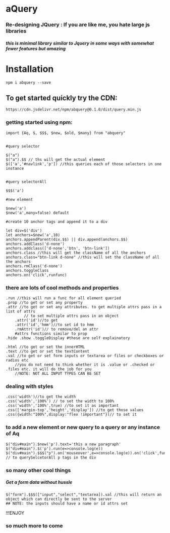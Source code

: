 # aQuery
### Re-designing JQuery : If you are like me, you hate large js libraries
##### this is minimal library similar to Jquery in some ways with somewhat fewer features but amazing
# Installation
`npm i abquery --save`
## To get started quickly try the CDN:
`https://cdn.jsdelivr.net/npm/abquery@0.1.0/dist/query.min.js` 

### getting started using npm:
```
import {Aq, $, $$$, $new, $old, $many} from "abquery"


#query selector

$("a")
$("a").$$ // ths will get the actual element 
$(['a','#navlink','p']) //this queries each of those selectors in one instance


#query selectorAll

$$$('a')

#new element

$new('a')
$new('a',many=false) default

#create 10 anchor tags and append it to a div

let div=$('div')
let anchors=$new('a',10)
anchors.appendParent(div.$$) || div.append(anchors.$$)
anchors.addClass('d-none')
anchors.addclass(['d-none','btn', 'btn-link'])
anchors.class //this will get the className of all the anchors
anchors.class="btn-link d-none" //this will set the className of all the anchors
anchors.rmClass('d-none')
anchors.toggleClass
anchors.on('click',runfunc)

```
### there are lots of cool methods and properties
```
.run //this will run a func for all element queried
.prop //to get or set any property 
.attr //to get or set any attributes. to get multiple attrs pass in a list of attrs
        // to set multiple attrs pass in an object
    .attr('id')//to get 
    .attr('id','hmm')//to set id to hmm
    .rmAttr('id')// to remove/del an attr
    #attrs functions similar to prop
.hide .show .toggleDisplay #these are self explainatory

.html //to get or set the innerHTML
.text //to get or set the textContent
.val //to get or set form inputs or textarea or files or checkboxes or radios etc
    //you do not need to think whether it is .value or .checked or .files etc. it will do the job for you
    //NOTE: NOT ALL INPUT TYPES CAN BE SET
```
### dealing with styles
```
.css('width')//to get the width
.css('width','100%') // to set the width to 100%
.css('width','100%',true) //to set it as important
.css(['margin-top','height','display']) //to get those values
.css({width:"100%",display:"flex !important"})// to set it
```
### to add a new element or new query to a query or any instance of Aq
```
$("div#main").$new('p').text='this a new paragraph'
$("div#main").$('p').run(e=>console.log(e))
$("div#main").$$$("p").on('mouseover',e=>console.log(e)).on('click',func).prop('offsetWidth') // to querySelcetorAll p tags in the div
```
### so many other cool things
##### Get a form data without hussle
```
$("form").$$$(["input","select","textarea]).val //this will return an object which can directly be sent to the server
## NOTE: the inputs should have a name or id attrs set
```
!!!ENJOY
### so much more to come 
